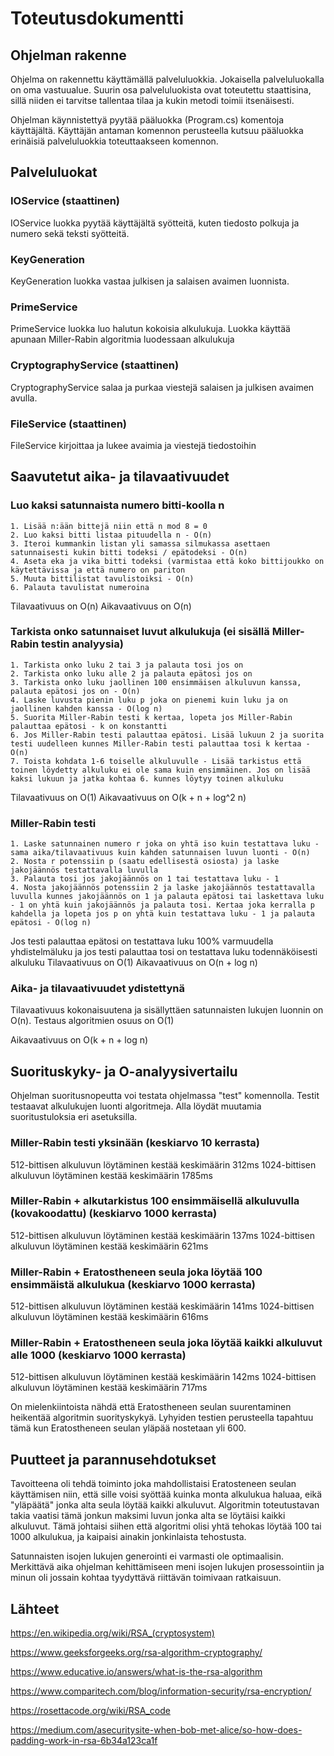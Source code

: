 # Toteutusdokumentti

## Ohjelman rakenne
Ohjelma on rakennettu käyttämällä palveluluokkia. Jokaisella palveluluokalla on oma vastuualue. Suurin osa palveluluokista ovat toteutettu staattisina, sillä niiden ei tarvitse tallentaa tilaa ja kukin metodi toimii itsenäisesti. 

Ohjelman käynnistettyä pyytää pääluokka (Program.cs) komentoja käyttäjältä. Käyttäjän antaman komennon perusteella kutsuu pääluokka erinäisiä palveluluokkia toteuttaakseen komennon.

## Palveluluokat
### IOService (staattinen)
IOService luokka pyytää käyttäjältä syötteitä, kuten tiedosto polkuja ja numero sekä teksti syötteitä.

### KeyGeneration 
KeyGeneration luokka vastaa julkisen ja salaisen avaimen luonnista. 

### PrimeService
PrimeService luokka luo halutun kokoisia alkulukuja. Luokka käyttää apunaan Miller-Rabin algoritmia luodessaan alkulukuja

### CryptographyService (staattinen)
CryptographyService salaa ja purkaa viestejä salaisen ja julkisen avaimen avulla.

### FileService (staattinen)
FileService kirjoittaa ja lukee avaimia ja viestejä tiedostoihin

## Saavutetut aika- ja tilavaativuudet
### Luo kaksi satunnaista numero bitti-koolla n
```
1. Lisää n:ään bittejä niin että n mod 8 = 0
2. Luo kaksi bitti listaa pituudella n - O(n)
3. Iteroi kummankin listan yli samassa silmukassa asettaen satunnaisesti kukin bitti todeksi / epätodeksi - O(n)
4. Aseta eka ja vika bitti todeksi (varmistaa että koko bittijoukko on käytettävissa ja että numero on pariton
5. Muuta bittilistat tavulistoiksi - O(n)
6. Palauta tavulistat numeroina
```
Tilavaativuus on O(n)
Aikavaativuus on O(n)

### Tarkista onko satunnaiset luvut alkulukuja (ei sisällä Miller-Rabin testin analyysia)
```
1. Tarkista onko luku 2 tai 3 ja palauta tosi jos on
2. Tarkista onko luku alle 2 ja palauta epätosi jos on
3. Tarkista onko luku jaollinen 100 ensimmäisen alkuluvun kanssa, palauta epätosi jos on - O(n)
4. Laske luvusta pienin luku p joka on pienemi kuin luku ja on jaollinen kahden kanssa - O(log n)
5. Suorita Miller-Rabin testi k kertaa, lopeta jos Miller-Rabin palauttaa epätosi - k on konstantti
6. Jos Miller-Rabin testi palauttaa epätosi. Lisää lukuun 2 ja suorita testi uudelleen kunnes Miller-Rabin testi palauttaa tosi k kertaa - O(n)
7. Toista kohdata 1-6 toiselle alkuluvulle - Lisää tarkistus että toinen löydetty alkuluku ei ole sama kuin ensimmäinen. Jos on lisää kaksi lukuun ja jatka kohtaa 6. kunnes löytyy toinen alkuluku
```
Tilavaativuus on O(1)
Aikavaativuus on O(k + n + log^2 n)

### Miller-Rabin testi
```
1. Laske satunnainen numero r joka on yhtä iso kuin testattava luku - sama aika/tilavaativuus kuin kahden satunnaisen luvun luonti - O(n)
2. Nosta r potenssiin p (saatu edellisestä osiosta) ja laske jakojäännös testattavalla luvulla
3. Palauta tosi jos jakojäännös on 1 tai testattava luku - 1
4. Nosta jakojäännös potenssiin 2 ja laske jakojäännös testattavalla luvulla kunnes jakojäännös on 1 ja palauta epätosi tai laskettava luku - 1 on yhtä kuin jakojäännös ja palauta tosi. Kertaa joka kerralla p kahdella ja lopeta jos p on yhtä kuin testattava luku - 1 ja palauta epätosi - O(log n) 
```
Jos testi palauttaa epätosi on testattava luku 100% varmuudella yhdistelmäluku ja jos testi palauttaa tosi on testattava luku todennäköisesti alkuluku 
Tilavaativuus on O(1)
Aikavaativuus on O(n + log n)

### Aika- ja tilavaativuudet ydistettynä
Tilavaativuus kokonaisuutena ja sisällyttäen satunnaisten lukujen luonnin on O(n). Testaus algoritmien osuus on O(1)

Aikavaativuus on O(k + n + log n)

## Suorituskyky- ja O-analyysivertailu
Ohjelman suoritusnopeutta voi testata ohjelmassa "test" komennolla. Testit testaavat alkulukujen luonti algoritmeja. Alla löydät muutamia suoritustuloksia eri asetuksilla.
### Miller-Rabin testi yksinään (keskiarvo 10 kerrasta)
512-bittisen alkuluvun löytäminen kestää keskimäärin 312ms
1024-bittisen alkuluvun löytäminen kestää keskimäärin 1785ms
### Miller-Rabin + alkutarkistus 100 ensimmäisellä alkuluvulla (kovakoodattu) (keskiarvo 1000 kerrasta)
512-bittisen alkuluvun löytäminen kestää keskimäärin 137ms
1024-bittisen alkuluvun löytäminen kestää keskimäärin 621ms
### Miller-Rabin + Eratostheneen seula joka löytää 100 ensimmäistä alkulukua (keskiarvo 1000 kerrasta)
512-bittisen alkuluvun löytäminen kestää keskimäärin 141ms
1024-bittisen alkuluvun löytäminen kestää keskimäärin 616ms
### Miller-Rabin + Eratostheneen seula joka löytää kaikki alkuluvut alle 1000 (keskiarvo 1000 kerrasta)
512-bittisen alkuluvun löytäminen kestää keskimäärin 142ms
1024-bittisen alkuluvun löytäminen kestää keskimäärin 717ms

On mielenkiintoista nähdä että Eratostheneen seulan suurentaminen heikentää algoritmin suorityskykyä. Lyhyiden testien perusteella tapahtuu tämä kun Eratostheneen seulan yläpää nostetaan yli 600.

## Puutteet ja parannusehdotukset
Tavoitteena oli tehdä toiminto joka mahdollistaisi Eratosteneen seulan käyttämisen niin, että sille voisi syöttää kuinka monta alkulukua haluaa, eikä "yläpäätä" jonka alta seula löytää kaikki alkuluvut. Algoritmin toteutustavan takia vaatisi tämä jonkun maksimi luvun jonka alta se löytäisi kaikki alkuluvut. Tämä johtaisi siihen että algoritmi olisi yhtä tehokas löytää 100 tai 1000 alkulukua, ja kaipaisi ainakin jonkinlaista tehostusta.

Satunnaisten isojen lukujen generointi ei varmasti ole optimaalisin. Merkittävä aika ohjelman kehittämiseen meni isojen lukujen prosessointiin ja minun oli jossain kohtaa tyydyttävä riittävän toimivaan ratkaisuun.

## Lähteet
https://en.wikipedia.org/wiki/RSA_(cryptosystem)

https://www.geeksforgeeks.org/rsa-algorithm-cryptography/

https://www.educative.io/answers/what-is-the-rsa-algorithm

https://www.comparitech.com/blog/information-security/rsa-encryption/

https://rosettacode.org/wiki/RSA_code

https://medium.com/asecuritysite-when-bob-met-alice/so-how-does-padding-work-in-rsa-6b34a123ca1f
